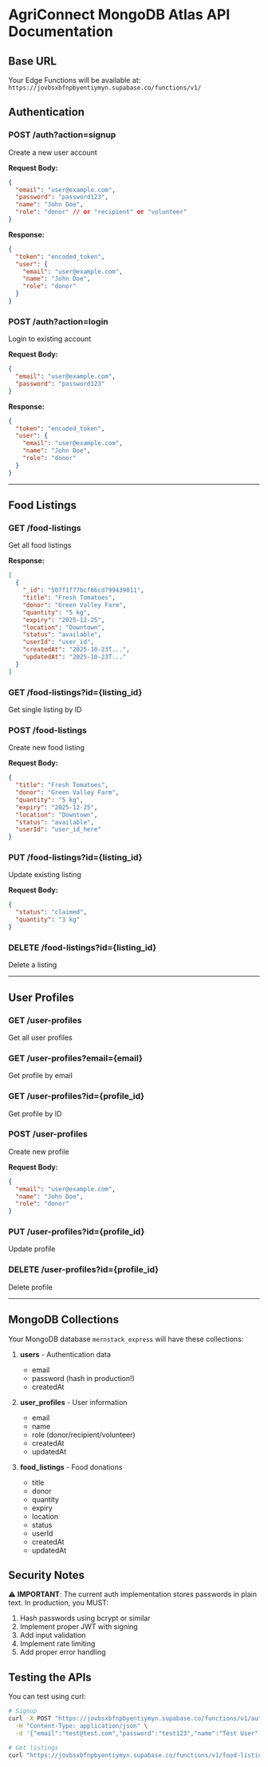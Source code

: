 # AgriConnect MongoDB Atlas API Documentation

## Base URL
Your Edge Functions will be available at:
`https://jovbsxbfnpbyentiymyn.supabase.co/functions/v1/`

## Authentication

### POST /auth?action=signup
Create a new user account

**Request Body:**
```json
{
  "email": "user@example.com",
  "password": "password123",
  "name": "John Doe",
  "role": "donor" // or "recipient" or "volunteer"
}
```

**Response:**
```json
{
  "token": "encoded_token",
  "user": {
    "email": "user@example.com",
    "name": "John Doe",
    "role": "donor"
  }
}
```

### POST /auth?action=login
Login to existing account

**Request Body:**
```json
{
  "email": "user@example.com",
  "password": "password123"
}
```

**Response:**
```json
{
  "token": "encoded_token",
  "user": {
    "email": "user@example.com",
    "name": "John Doe",
    "role": "donor"
  }
}
```

---

## Food Listings

### GET /food-listings
Get all food listings

**Response:**
```json
[
  {
    "_id": "507f1f77bcf86cd799439011",
    "title": "Fresh Tomatoes",
    "donor": "Green Valley Farm",
    "quantity": "5 kg",
    "expiry": "2025-12-25",
    "location": "Downtown",
    "status": "available",
    "userId": "user_id",
    "createdAt": "2025-10-23T...",
    "updatedAt": "2025-10-23T..."
  }
]
```

### GET /food-listings?id={listing_id}
Get single listing by ID

### POST /food-listings
Create new food listing

**Request Body:**
```json
{
  "title": "Fresh Tomatoes",
  "donor": "Green Valley Farm",
  "quantity": "5 kg",
  "expiry": "2025-12-25",
  "location": "Downtown",
  "status": "available",
  "userId": "user_id_here"
}
```

### PUT /food-listings?id={listing_id}
Update existing listing

**Request Body:**
```json
{
  "status": "claimed",
  "quantity": "3 kg"
}
```

### DELETE /food-listings?id={listing_id}
Delete a listing

---

## User Profiles

### GET /user-profiles
Get all user profiles

### GET /user-profiles?email={email}
Get profile by email

### GET /user-profiles?id={profile_id}
Get profile by ID

### POST /user-profiles
Create new profile

**Request Body:**
```json
{
  "email": "user@example.com",
  "name": "John Doe",
  "role": "donor"
}
```

### PUT /user-profiles?id={profile_id}
Update profile

### DELETE /user-profiles?id={profile_id}
Delete profile

---

## MongoDB Collections

Your MongoDB database `mernstack_express` will have these collections:

1. **users** - Authentication data
   - email
   - password (hash in production!)
   - createdAt

2. **user_profiles** - User information
   - email
   - name
   - role (donor/recipient/volunteer)
   - createdAt
   - updatedAt

3. **food_listings** - Food donations
   - title
   - donor
   - quantity
   - expiry
   - location
   - status
   - userId
   - createdAt
   - updatedAt

## Security Notes

⚠️ **IMPORTANT**: The current auth implementation stores passwords in plain text. In production, you MUST:
1. Hash passwords using bcrypt or similar
2. Implement proper JWT with signing
3. Add input validation
4. Implement rate limiting
5. Add proper error handling

## Testing the APIs

You can test using curl:

```bash
# Signup
curl -X POST "https://jovbsxbfnpbyentiymyn.supabase.co/functions/v1/auth?action=signup" \
  -H "Content-Type: application/json" \
  -d '{"email":"test@test.com","password":"test123","name":"Test User","role":"donor"}'

# Get listings
curl "https://jovbsxbfnpbyentiymyn.supabase.co/functions/v1/food-listings"
```
